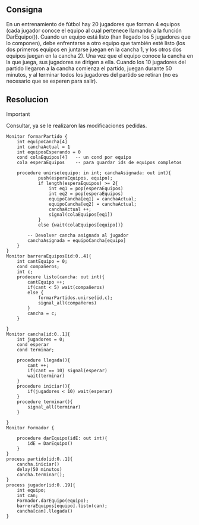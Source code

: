 ## Consigna

En un entrenamiento de fútbol hay 20 jugadores que forman 4 equipos (cada jugador conoce
el equipo al cual pertenece llamando a la función DarEquipo()). Cuando un equipo está listo
(han llegado los 5 jugadores que lo componen), debe enfrentarse a otro equipo que también
esté listo (los dos primeros equipos en juntarse juegan en la cancha 1, y los otros dos equipos
juegan en la cancha 2). Una vez que el equipo conoce la cancha en la que juega, sus jugadores
se dirigen a ella. Cuando los 10 jugadores del partido llegaron a la cancha comienza el partido,
juegan durante 50 minutos, y al terminar todos los jugadores del partido se retiran (no es
necesario que se esperen para salir).

## Resolucion

> [!important]
> Consultar, ya se le realizaron las modificaciones pedidas.
```
Monitor formarPartido {
    int equipoCancha[4]
    int canchaActual = 1
    int equiposEsperando = 0
    cond colaEquipos[4]   -- un cond por equipo
    cola esperaEquipos    -- para guardar ids de equipos completos

    procedure unirse(equipo: in int; canchaAsignada: out int){
            push(esperaEquipos, equipo);
            if length(esperaEquipos) >= 2{
                int eq1 = pop(esperaEquipos)
                int eq2 = pop(esperaEquipos)
                equipoCancha[eq1] = canchaActual;
                equipoCancha[eq2] = canchaActual;
                canchaActual ++;
                signal(colaEquipos[eq1])
            }
            else {wait(colaEquipos[equipo])}     

        -- Devolver cancha asignada al jugador
        canchaAsignada = equipoCancha[equipo]
    }
}
Monitor barreraEquipos[id:0..4]{
    int cantEquipo = 0;
    cond compañeros;
    int c;
    prodecure listo(cancha: out int){
        cantEquipo ++;
        if(cant < 5) wait(compañeros)
        else {
            formarPartidos.unirse(id,c);
            signal_all(compañeros)
        }
        cancha = c;
    }
    
}
Monitor cancha[id:0..1]{
    int jugadores = 0;
    cond esperar
    cond terminar;

    procedure llegada(){
        cant ++;
        if(cant == 10) signal(esperar)
        wait(terminar)
    }
    procedure iniciar(){
        if(jugadores < 10) wait(esperar)
    }
    procedure terminar(){
        signal_all(terminar)
    }

}
Monitor Formador {

    procedure darEquipo(idE: out int){
        idE = DarEquipo()
    }
}
process partido[id:0..1]{
    cancha.iniciar()
    delay(50 minutos)
    cancha.terminar();
}
process jugador[id:0..19]{
    int equipo;
    int can;
    Formador.darEquipo(equipo);
    barreraEquipos[equipo].listo(can);
    cancha[can].llegada()
}
```